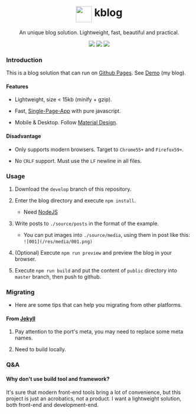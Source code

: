 <h1 align="center">
<img height="43" align="top" src="https://kkocdko.github.io/favicon.svg">
kblog
</h1>
<p align="center">
An unique blog solution. Lightweight, fast, beautiful and practical.
</p>
<p align="center">
<img src="https://img.shields.io/github/languages/code-size/kkocdko/kkocdko.github.io.svg?style=flat-square&color=4caf50">
<img src="https://img.shields.io/badge/code_style-standard-brightgreen.svg?style=flat-square&color=4caf50">
<img src="https://img.shields.io/github/license/kkocdko/kkocdko.github.io.svg?style=flat-square&color=4caf50">
</p>

### Introduction

This is a blog solution that can run on [Github Pages](https://pages.github.com). See [Demo](https://kkocdko.github.io) (my blog).

#### Features

* Lightweight, size < 15kb (minify + gzip).

* Fast, [Single-Page-App](https://en.wikipedia.org/wiki/Single-page_application) with pure javascript.

* Mobile & Desktop. Follow [Material Design](https://www.material.io).

#### Disadvantage

* Only supports modern browsers. Target to `Chrome55+` and `Firefox59+`.

* No `CRLF` support. Must use the `LF` newline in all files.

### Usage

1. Download the `develop` branch of this repository.

2. Enter the blog directory and execute `npm install`.
    * Need [NodeJS](https://nodejs.org)

3. Write posts to `./source/posts` in the format of the example.
    * You can put images into `./source/media`, using them in post like this: `![001](/res/media/001.png)`

4. (Optional) Execute `npm run preview` and preview the blog in your browser.

5. Execute `npm run build` and put the content of `public` directory into `master` branch, then push to github.

### Migrating

* Here are some tips that can help you migrating from other platforms.

#### From [Jekyll](https://jekyllrb.com)

1. Pay attention to the port's meta, you may need to replace some meta names.

2. Need to build locally.

### Q&A

#### Why don't use build tool and framework?

It's sure that modern front-end tools bring a lot of convenience, but this project is just an acrobatics, not a product. I want a lightweight solution, both front-end and development-end.
